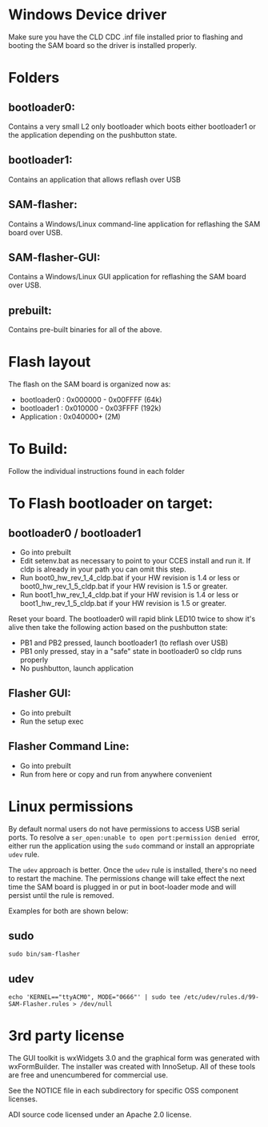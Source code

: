 # Windows Device driver
Make sure you have the CLD CDC .inf file installed prior to flashing
and booting the SAM board so the driver is installed properly.

# Folders

## bootloader0:
Contains a very small L2 only bootloader which boots either bootloader1
or the application depending on the pushbutton state.

## bootloader1:
Contains an application that allows reflash over USB

## SAM-flasher:
Contains a Windows/Linux command-line application for reflashing
the SAM board over USB.

## SAM-flasher-GUI:
Contains a Windows/Linux GUI application for reflashing
the SAM board over USB.

## prebuilt:
Contains pre-built binaries for all of the above.

# Flash layout
The flash on the SAM board is organized now as:

  - bootloader0 :  0x000000 - 0x00FFFF  (64k)
  - bootloader1 :  0x010000 - 0x03FFFF  (192k)
  - Application :  0x040000+ (2M)

# To Build:
Follow the individual instructions found in each folder

# To Flash bootloader on target:

## bootloader0 / bootloader1
  - Go into prebuilt
  - Edit setenv.bat as necessary to point to your CCES install and run it.
    If cldp is already in your path you can omit this step.
  - Run boot0_hw_rev_1_4_cldp.bat if your HW revision is 1.4 or less or
    boot0_hw_rev_1_5_cldp.bat if your HW revision is 1.5 or greater.
  - Run boot1_hw_rev_1_4_cldp.bat if your HW revision is 1.4 or less or
    boot1_hw_rev_1_5_cldp.bat if your HW revision is 1.5 or greater.

Reset your board.  The bootloader0 will rapid blink LED10 twice to show
it's alive then take the following action based on the pushbutton state:

  - PB1 and PB2 pressed, launch bootloader1 (to reflash over USB)
  - PB1 only pressed, stay in a "safe" state in bootloader0 so cldp runs properly
  - No pushbutton, launch application

## Flasher GUI:
  - Go into prebuilt
  - Run the setup exec

## Flasher Command Line:
  - Go into prebuilt
  - Run from here or copy and run from anywhere convenient

# Linux permissions

By default normal users do not have permissions to access USB serial
ports.  To resolve a `ser_open:unable to open port:permission denied
` error, either run the application using the `sudo` command or
install an appropriate `udev` rule.

The `udev` approach is better.  Once the `udev` rule is installed,
there's no need to restart the machine.  The permissions change will
take effect the next time the SAM board is plugged in or put in
boot-loader mode and will persist until the rule is removed.

Examples for both are shown below:

## sudo
```
sudo bin/sam-flasher
```

## udev
```
echo 'KERNEL=="ttyACM0", MODE="0666"' | sudo tee /etc/udev/rules.d/99-SAM-Flasher.rules > /dev/null
```

# 3rd party license
The GUI toolkit is wxWidgets 3.0 and the graphical form was generated
with wxFormBuilder.  The installer was created with InnoSetup.  All of
these tools are free and unencumbered for commercial use.

See the NOTICE file in each subdirectory for specific OSS component
licenses.  

ADI source code licensed under an Apache 2.0 license.
